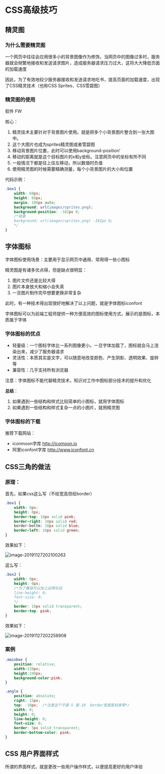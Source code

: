 # CSS高级技巧

## 精灵图

### 为什么需要精灵图

一个网页中往往会应用很多小的背景图像作为修饰，当网页中的图像过多时，服务器就会频繁地接收和发送请求图片，造成服务器请求压力过大，这将大大降低页面的加载速度

因此，为了有效地较少服务器接收和发送请求地吃书，提高页面的加载速度，出现了CSS精灵技术（也称CSS Sprites、CSS雪碧图）

### 精灵图的使用

软件 FW

核心：

1. 精灵技术主要针对于背景图片使用。就是把多个小背景图片整合到一张大图中。
2. 这个大图片也成为sprites精灵图或者雪碧图
3. 移动背景图片位置，此时可以使用background-position‘
4. 移动的距离就是这个目标图片的x和y坐标。注意网页中的坐标有所不同
5. 一般情况下都是往上往左移动，所以数值时负值
6. 使用精灵图的时候需要精确测量，每个小背景图片的大小和位置

代码示例：

```css
.box1 {
    width: 60px;
    height: 60px;
    margin: 100px auto;
    background: url(images/sprites.png);
    background-position: -182px 0;
    /*或者
    background: url(images/sprites.png) -182px 0;
    */
}
```

## 字体图标

字体图标使用场景：主要用于显示网页中通用、常用得一些小图标

精灵图是有诸多优点得，但是缺点很明显：

1. 图片文件还是比较大得
2. 图片本身放大和缩小会失真
3. 一旦图片制作完毕想要更换非常复杂

此时，有一种技术得出现很好地解决了以上问题，就是字体图标iconfont

字体图标可以为前端工程师提供一种方便高效的图标使用方式，展示的是图标，本质属于字体

### 字体图标的优点

- 轻量级：一个图标字体比一系列图像更小。一旦字体加载了，图标就会马上渲染出来，减少了服务器请求
- 灵活性：本质其实是文字，可以随意地改变颜色、产生阴影、透明效果、旋转等
- 兼容性：几乎支持所有浏览器

注意：字体图标不能代替精灵技术，知识对工作中图标部分技术的提升和优化

**总结**：

1. 如果遇到一些结构和样式比较简单的小图标，就用字体图标
2. 如果遇到一些结构和样式复杂一点的小图片，就用精灵图

### 字体图标的下载

推荐下载网站：

- iconmoon字库  http://icomoon.io
- 阿里iconfont字库 http://www.iconfont.cn

## CSS三角的做法

### 原理：

首先，如果css这么写（不给宽高但给border）

```css
.box1 {
    width: 0px;
    height: 0px;
    border-top: 10px solid pink;
    border-right: 10px solid red;
    border-bottm: 10px solid blue;
    border-left: 10px solid green;
}
```

效果如下：

![image-20191127202100263](F:\githubDesktop\CSSLearning\12.CSS高级技巧.assets\image-20191127202100263.png)

这么写：

```css
.box2 {
    width: 0px;
    height: 0px;
    /*为了兼容可以加上这两句话
    line-height: 0;
    font-size: 0;
    */
    border: 10px solid transparent;
    border-top: pink;
}
```

效果如下：

![image-20191127202258908](F:\githubDesktop\CSSLearning\12.CSS高级技巧.assets\image-20191127202258908.png)

### 案例

```css
.mainbox {
    position: relative;
    width:120px;
    height:240px;
    background-color:pink;
}

.angle {
	position: absolute;
    right: 15px;
    top: -10px;  /*注意这个不是-5 是-10  border宽度是自身带*/
    width: 0;
    height: 0;
    line-height: 0;
    font-size: 0;
    border: 5px solid transparent;
    border-bottom-color: pink;
}
```

## CSS 用户界面样式

所谓的界面样式，就是更改一些用户操作样式，以便提高更好的用户体验